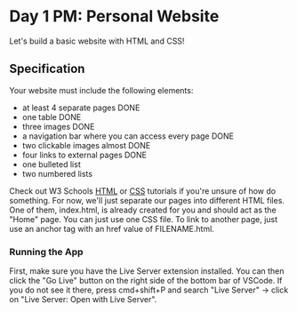 # Day 1 PM: Personal Website

Let's build a basic website with HTML and CSS!

## Specification

Your website must include the following elements:

- at least 4 separate pages DONE
- one table DONE
- three images DONE
- a navigation bar where you can access every page DONE
- two clickable images almost DONE
- four links to external pages DONE
- one bulleted list
- two numbered lists

Check out W3 Schools [HTML](https://www.w3schools.com/html/default.asp) or [CSS](https://www.w3schools.com/css/default.asp) tutorials if you're unsure of how do something. For now, we'll just separate our pages into different HTML files. One of them, index.html, is already created for you and should act as the "Home" page. You can just use one CSS file. To link to another page, just use an anchor tag with an href value of FILENAME.html.

### Running the App
 First, make sure you have the Live Server extension installed. You can then click the "Go Live" button on the right side of the bottom bar of VSCode. If you do not see it there, press cmd+shift+P and search "Live Server" -> click on "Live Server: Open with Live Server".